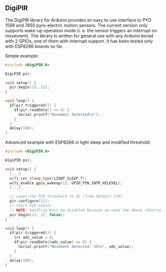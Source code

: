 ## DigiPIR

The DigiPIR library for Arduino provides an easy to use interface to PYD 1598 and 7655 pyro-electric motion sensors. The current version
only supports wake-up operation mode (i. e. the sensor triggers an interrupt on movement). The library is written for general use with
any Arduino borad with 2 GPIOs, one of them with interrupt support. It has been tested only with ESP8266 boards so far.

Simple example:
~~~~C++
#include <DigiPIR.h>

DigiPIR pir;

void setup() {
  pir.begin(13, 12);
}

void loop() {
  if(pir.triggered()) {
    if(pir.readData() == 0) {
      Serial.printf("Movement detected\n");
    }
  }
  delay(100);
}
~~~~

Advanced example with ESP8266 in light sleep and modified threshold:
~~~~C++
#include <DigiPIR.h>

DigiPIR pir;

void setup() {
  [...]
  wifi_set_sleep_type(LIGHT_SLEEP_T);
  wifi_enable_gpio_wakeup(12, GPIO_PIN_INTR_HILEVEL);
  [...]

  // Lower the PIR threshold to 32 (from default 128)
  pir.configure(32);
  // Start PIR sensor
  // NOTE: handling must be disabled because we need the above interrupt handling
  pir.begin(13, 12, false);
}

void loop() {
  if(pir.triggered()) {
    int adc_value = 0; 
    if(pir.readData(&adc_value) == 0) {
      Serial.printf("Movement detected: %d\n", adc_value);
    }
  }
  delay(100);
}
~~~~
